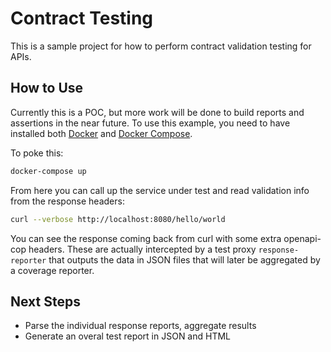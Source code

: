 # Contract Testing

This is a sample project for how to perform contract validation testing for APIs.

## How to Use

Currently this is a POC, but more work will be done to build reports and assertions in the near future. To use this example, you need to have installed both [Docker](https://docs.docker.com/get-docker/) and [Docker Compose](https://docs.docker.com/compose/install/).

To poke this:
```bash
docker-compose up
```

From here you can call up the service under test and read validation info from the response headers:
```bash
curl --verbose http://localhost:8080/hello/world
```

You can see the response coming back from curl with some extra openapi-cop headers. These are actually intercepted by a test proxy `response-reporter` that outputs the data in JSON files that will later be aggregated by a coverage reporter.

## Next Steps
* Parse the individual response reports, aggregate results
* Generate an overal test report in JSON and HTML
